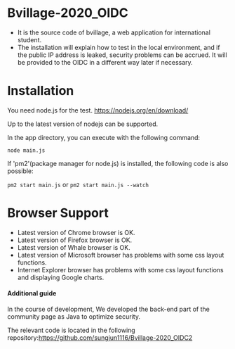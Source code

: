 # Bvillage-2020_OIDC
- It is the source code of bvillage, a web application for international student.
- The installation will explain how to test in the local environment, and if the public IP address is leaked, security problems can be accrued. It will be provided to the OIDC in a different way later if necessary.

# Installation
You need node.js for the test. <https://nodejs.org/en/download/>

Up to the latest version of nodejs can be supported.


In the app directory, you can execute with the following command: 


`node main.js`


If 'pm2'(package manager for node.js) is installed, the following code is also possible:

`pm2 start main.js` or `pm2 start main.js --watch`

# Browser Support
- Latest version of Chrome browser is OK.
- Latest version of Firefox browser is OK.
- Latest version of Whale browser is OK.
- Latest version of Microsoft browser has problems with some css layout functions.
- Internet Explorer browser has problems with some css layout functions and displaying Google charts.

#### Additional guide
In the course of development, We developed the back-end part of the community page as Java to optimize security. 

The relevant code is located in the following repository:<https://github.com/sungjun1116/Bvillage-2020_OIDC2>
